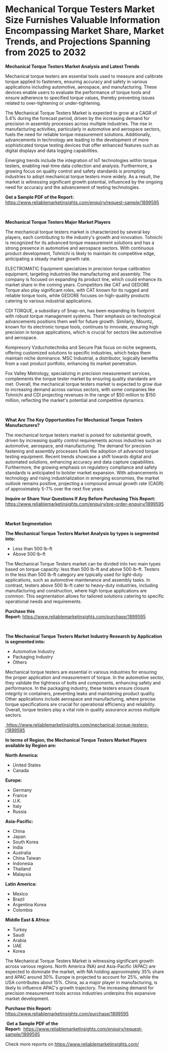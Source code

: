 <p><h1>Mechanical Torque Testers Market Size Furnishes Valuable Information Encompassing Market Share, Market Trends, and Projections Spanning from 2025 to 2032</h1></p><p><strong>Mechanical Torque Testers Market Analysis and Latest Trends</strong></p>
<p><p>Mechanical torque testers are essential tools used to measure and calibrate torque applied to fasteners, ensuring accuracy and safety in various applications including automotive, aerospace, and manufacturing. These devices enable users to evaluate the performance of torque tools and ensure adherence to specified torque values, thereby preventing issues related to over-tightening or under-tightening.</p><p>The Mechanical Torque Testers Market is expected to grow at a CAGR of 5.4% during the forecast period, driven by the increasing demand for precision in assembly processes across multiple industries. The rise in manufacturing activities, particularly in automotive and aerospace sectors, fuels the need for reliable torque measurement solutions. Additionally, advancements in technology are leading to the development of more sophisticated torque testing devices that offer enhanced features such as digital displays and data logging capabilities.</p><p>Emerging trends include the integration of IoT technologies within torque testers, enabling real-time data collection and analysis. Furthermore, a growing focus on quality control and safety standards is prompting industries to adopt mechanical torque testers more widely. As a result, the market is witnessing significant growth potential, influenced by the ongoing need for accuracy and the advancement of testing technologies.</p></p>
<p><strong>Get a Sample PDF of the Report:&nbsp;</strong> <a href="https://www.reliablemarketinsights.com/enquiry/request-sample/1899595?utm_campaign=2188&utm_medium=2&utm_source=Github&utm_content=ia&utm_term=01032025&utm_id=mechanical-torque-testers">https://www.reliablemarketinsights.com/enquiry/request-sample/1899595</a></p>
<p>&nbsp;</p>
<p><strong>Mechanical Torque Testers Major Market Players</strong></p>
<p><p>The mechanical torque testers market is characterized by several key players, each contributing to the industry's growth and innovation. Tohnichi is recognized for its advanced torque measurement solutions and has a strong presence in automotive and aerospace sectors. With continuous product development, Tohnichi is likely to maintain its competitive edge, anticipating a steady market growth rate.</p><p>ELECTROMATIC Equipment specializes in precision torque calibration equipment, targeting industries like manufacturing and assembly. The company is focused on expanding its product line, which could enhance its market share in the coming years. Competitors like CAT and GEDORE Torque also play significant roles, with CAT known for its rugged and reliable torque tools, while GEDORE focuses on high-quality products catering to various industrial applications.</p><p>CDI TORQUE, a subsidiary of Snap-on, has been expanding its footprint with robust torque management systems. Their emphasis on technological advancements positions them well for future growth. Similarly, Mountz, known for its electronic torque tools, continues to innovate, ensuring high precision in torque applications, which is crucial for sectors like automotive and aerospace.</p><p>Kompresory Vzduchotechnika and Secure Pak focus on niche segments, offering customized solutions to specific industries, which helps them maintain niche dominance. MSC Industrial, a distributor, logically benefits from a vast product portfolio, enhancing its market penetration.</p><p>Fox Valley Metrology, specializing in precision measurement services, complements the torque tester market by ensuring quality standards are met. Overall, the mechanical torque testers market is expected to grow due to increasing demand across various sectors, with some companies like Tohnichi and CDI projecting revenues in the range of $50 million to $150 million, reflecting the market's potential and competitive dynamics.</p></p>
<p>&nbsp;</p>
<p><strong>What Are The Key Opportunities For Mechanical Torque Testers Manufacturers?</strong></p>
<p><p>The mechanical torque testers market is poised for substantial growth, driven by increasing quality control requirements across industries such as automotive, aerospace, and manufacturing. The demand for precision fastening and assembly processes fuels the adoption of advanced torque testing equipment. Recent trends showcase a shift towards digital and automated solutions, enhancing accuracy and data capture capabilities. Furthermore, the growing emphasis on regulatory compliance and safety standards is anticipated to bolster market expansion. With advancements in technology and rising industrialization in emerging economies, the market outlook remains positive, projecting a compound annual growth rate (CAGR) of approximately 5-7% over the next five years.</p></p>
<p><strong>Inquire or Share Your Questions If Any Before Purchasing This Report:</strong> <a href="https://www.reliablemarketinsights.com/enquiry/pre-order-enquiry/1899595?utm_campaign=2188&utm_medium=2&utm_source=Github&utm_content=ia&utm_term=01032025&utm_id=mechanical-torque-testers">https://www.reliablemarketinsights.com/enquiry/pre-order-enquiry/1899595</a></p>
<p>&nbsp;</p>
<p><strong>Market Segmentation</strong></p>
<p><strong>The Mechanical Torque Testers Market Analysis by types is segmented into:</strong></p>
<p><ul><li>Less than 500 lb-ft</li><li>Above 500 lb-ft</li></ul></p>
<p><p>The Mechanical Torque Testers market can be divided into two main types based on torque capacity: less than 500 lb-ft and above 500 lb-ft. Testers in the less than 500 lb-ft category are typically used for light-duty applications, such as automotive maintenance and assembly tasks. In contrast, testers above 500 lb-ft cater to heavy-duty industries, including manufacturing and construction, where high torque applications are common. This segmentation allows for tailored solutions catering to specific operational needs and requirements.</p></p>
<p><strong>Purchase this Report:&nbsp;</strong><a href="https://www.reliablemarketinsights.com/purchase/1899595?utm_campaign=2188&utm_medium=2&utm_source=Github&utm_content=ia&utm_term=01032025&utm_id=mechanical-torque-testers">https://www.reliablemarketinsights.com/purchase/1899595</a></p>
<p>&nbsp;</p>
<p><strong>The Mechanical Torque Testers Market Industry Research by Application is segmented into:</strong></p>
<p><ul><li>Automotive Industry</li><li>Packaging Industry</li><li>Others</li></ul></p>
<p><p>Mechanical torque testers are essential in various industries for ensuring the proper application and measurement of torque. In the automotive sector, they validate the tightness of bolts and components, enhancing safety and performance. In the packaging industry, these testers ensure closure integrity in containers, preventing leaks and maintaining product quality. Other applications include aerospace and manufacturing, where precise torque specifications are crucial for operational efficiency and reliability. Overall, torque testers play a vital role in quality assurance across multiple sectors.</p></p>
<p><a href="https://www.reliablemarketinsights.com/mechanical-torque-testers-r1899595?utm_campaign=2188&utm_medium=2&utm_source=Github&utm_content=ia&utm_term=01032025&utm_id=mechanical-torque-testers">&nbsp;https://www.reliablemarketinsights.com/mechanical-torque-testers-r1899595</a></p>
<p><strong>In terms of Region, the Mechanical Torque Testers Market Players available by Region are:</strong></p>
<p>
    <p> <strong> North America: </strong>
        <ul>
            <li>United States</li>
            <li>Canada</li>
        </ul>
        </p> 
    <p> <strong> Europe: </strong>
        <ul>
            <li>Germany</li>
            <li>France</li>
            <li>U.K.</li>
            <li>Italy</li>
            <li>Russia</li>
        </ul>
        </p> 
    <p> <strong> Asia-Pacific: </strong>
        <ul>
            <li>China</li>
            <li>Japan</li>
            <li>South Korea</li>
            <li>India</li>
            <li>Australia</li>
            <li>China Taiwan</li>
            <li>Indonesia</li>
            <li>Thailand</li>
            <li>Malaysia</li>
        </ul>
        </p> 
    <p> <strong> Latin America: </strong>
        <ul>
            <li>Mexico</li>
            <li>Brazil</li>
            <li>Argentina Korea</li>
            <li>Colombia</li>
        </ul>
        </p> 
    <p> <strong> Middle East & Africa: </strong>
        <ul>
            <li>Turkey</li>
            <li>Saudi</li>
            <li>Arabia</li>
            <li>UAE</li>
            <li>Korea</li>
        </ul>
    </p>
    </p>
<p><p>The Mechanical Torque Testers Market is witnessing significant growth across various regions. North America (NA) and Asia-Pacific (APAC) are expected to dominate the market, with NA holding approximately 35% share and APAC around 30%. Europe is projected to account for 25%, while the USA contributes about 15%. China, as a major player in manufacturing, is likely to influence APAC's growth trajectory. The increasing demand for precision measurement tools across industries underpins this expansive market development.</p></p>
<p><strong>Purchase this Report: </strong><a href="https://www.reliablemarketinsights.com/purchase/1899595?utm_campaign=2188&utm_medium=2&utm_source=Github&utm_content=ia&utm_term=01032025&utm_id=mechanical-torque-testers">https://www.reliablemarketinsights.com/purchase/1899595</a></p>
<p>&nbsp;<strong>Get a Sample PDF of the Report:&nbsp;&nbsp;</strong><a href="https://www.reliablemarketinsights.com/enquiry/request-sample/1899595?utm_campaign=2188&utm_medium=2&utm_source=Github&utm_content=ia&utm_term=01032025&utm_id=mechanical-torque-testers">https://www.reliablemarketinsights.com/enquiry/request-sample/1899595</a></p>
<p><strong></strong></p>
<p>Check more reports on <a href="https://www.reliablemarketinsights.com/?utm_campaign=2188&utm_medium=2&utm_source=Github&utm_content=ia&utm_term=01032025&utm_id=mechanical-torque-testers">https://www.reliablemarketinsights.com/</a></p>